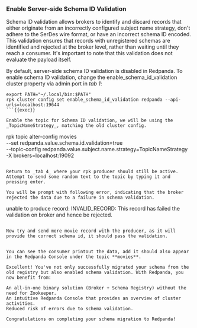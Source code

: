 
### Enable Server-side Schema ID Validation

Schema ID validation allows brokers to identify and discard records that either originate from an incorrectly configured subject name strategy, don't adhere to the SerDes wire format, or have an incorrect schema ID encoded. This validation ensures that records with unregistered schemas are identified and rejected at the broker level, rather than waiting until they reach a consumer. It's important to note that this validation does not evaluate the payload itself.

By default, server-side schema ID validation is disabled in Redpanda. To enable schema ID validation, change the enable_schema_id_validation cluster property via admin port in _tab 1_:

```
export PATH="~/.local/bin:$PATH"
rpk cluster config set enable_schema_id_validation redpanda --api-urls=localhost:19644
```{{exec}}

Enable the topic for Schema ID validation, we will be using the _TopicNameStrategy_, matching the old cluster config.
```
rpk topic alter-config movies \
  --set redpanda.value.schema.id.validation=true \
  --topic-config redpanda.value.subject.name.strategy=TopicNameStrategy \
  -X brokers=localhost:19092
```{{exec}}

Return to _tab 4_ where your rpk producer should still be active. Attempt to send some random text to the topic by typing it and pressing enter.

You will be prompt with following error, indicating that the broker rejected the data due to a failure in schema validation. 
```
unable to produce record: INVALID_RECORD: This record has failed the validation on broker and hence be rejected.
```

Now try and send more movie record with the producer, as it will provide the correct schema id, it should pass the validation.

```

```{{exec}}

You can see the consumer printout the data, add it should also appear in the Redpanda Console under the topic **movies**. 

Excellent! You've not only successfully migrated your schema from the old registry but also enabled schema validation. With Redpanda, you now benefit from:

An all-in-one binary solution (Broker + Schema Registry) without the need for Zookeeper.
An intuitive Redpanda Console that provides an overview of cluster activities.
Reduced risk of errors due to schema validation.

Congratulations on completing your schema migration to Redpanda!